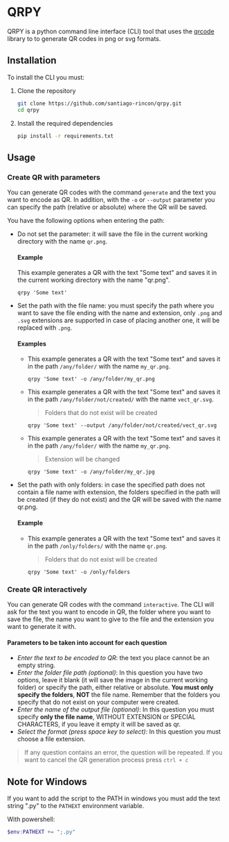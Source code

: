 # QRPY
QRPY is a python command line interface (CLI) tool that uses the [qrcode](https://github.com/lincolnloop/python-qrcode) library to to generate QR codes in png or svg formats.
## Installation 
To install the CLI you must:
1. Clone the repository

    ```bash
    git clone https://github.com/santiago-rincon/qrpy.git
    cd qrpy
    ```
2. Install the required dependencies

    ```bash
    pip install -r requirements.txt
    ```
## Usage
### Create QR with parameters
You can generate QR codes with the command `generate` and the text you want to encode as QR. In addition, with the `-o` or `--output` parameter you can specify the path (relative or absolute) where the QR will be saved. 

You have the following options when entering the path:
- Do not set the parameter: it will save the file in the current working directory with the name `qr.png`.
    #### Example
    This example generates a QR with the text "Some text" and saves it in the current working directory with the name "qr.png".

    ```shell
    qrpy 'Some text'
    ```
- Set the path with the file name: you must specify the path where you want to save the file ending with the name and extension, only `.png` and `.svg` extensions are supported in case of placing another one, it will be replaced with `.png`.
    #### Examples
    - This example generates a QR with the text "Some text" and saves it in the path `/any/folder/` with the name `my_qr.png`.

        ```shell
        qrpy 'Some text' -o /any/folder/my_qr.png
        ```
    - This example generates a QR with the text "Some text" and saves it in the path `/any/folder/not/created/` with the name `vect_qr.svg`.
        > Folders that do not exist will be created
    
        ```shell
        qrpy 'Some text' --output /any/folder/not/created/vect_qr.svg
        ```
    - This example generates a QR with the text "Some text" and saves it in the path `/any/folder/` with the name `my_qr.png`.
        > Extension will be changed
    
        ```shell
        qrpy 'Some text' -o /any/folder/my_qr.jpg
        ```
- Set the path with only folders: in case the specified path does not contain a file name with extension, the folders specified in the path will be created (if they do not exist) and the QR will be saved with the name qr.png.
    #### Example
    - This example generates a QR with the text "Some text" and saves it in the path `/only/folders/` with the name `qr.png`.
        > Folders that do not exist will be created
        ```shell
        qrpy 'Some text' -o /only/folders
        ```

### Create QR interactively
You can generate QR codes with the command `interactive`. The CLI will ask for the text you want to encode in QR, the folder where you want to save the file, the name you want to give to the file and the extension you want to generate it with.
#### Parameters to be taken into account for each question
- *Enter the text to be encoded to QR*: the text you place cannot be an empty string. 
- *Enter the folder file path (optional)*: In this question you have two options, leave it blank (it will save the image in the current working folder) or specify the path, either relative or absolute. **You must only specify the folders**, **NOT** the file name. Remember that the folders you specify that do not exist on your computer were created.
- *Enter the name of the output file (optional)*: In this question you must specify **only the file name**, WITHOUT EXTENSION or SPECIAL CHARACTERS, if you leave it empty it will be saved as qr. 
- *Select the format (press space key to select)*: In this question you must choose a file extension.
> If any question contains an error, the question will be repeated. If you want to cancel the QR generation process press `ctrl + c`
## Note for Windows
If you want to add the script to the PATH in windows you must add the text string ".py" to the `PATHEXT` environment variable.

With powershell:

```powershell
$env:PATHEXT += ";.py"
```


